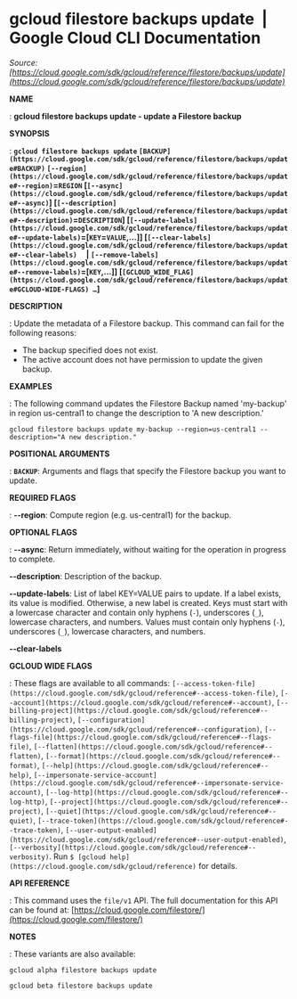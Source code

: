 # gcloud filestore backups update  |  Google Cloud CLI Documentation

*Source: [https://cloud.google.com/sdk/gcloud/reference/filestore/backups/update](https://cloud.google.com/sdk/gcloud/reference/filestore/backups/update)*

**NAME**

: **gcloud filestore backups update - update a Filestore backup**

**SYNOPSIS**

: **`gcloud filestore backups update` `[BACKUP](https://cloud.google.com/sdk/gcloud/reference/filestore/backups/update#BACKUP)` `[--region](https://cloud.google.com/sdk/gcloud/reference/filestore/backups/update#--region)`=`REGION` [`[--async](https://cloud.google.com/sdk/gcloud/reference/filestore/backups/update#--async)`] [`[--description](https://cloud.google.com/sdk/gcloud/reference/filestore/backups/update#--description)`=`DESCRIPTION`] [`[--update-labels](https://cloud.google.com/sdk/gcloud/reference/filestore/backups/update#--update-labels)`=[`KEY`=`VALUE`,…]] [`[--clear-labels](https://cloud.google.com/sdk/gcloud/reference/filestore/backups/update#--clear-labels)`     | `[--remove-labels](https://cloud.google.com/sdk/gcloud/reference/filestore/backups/update#--remove-labels)`=[`KEY`,…]] [`[GCLOUD_WIDE_FLAG](https://cloud.google.com/sdk/gcloud/reference/filestore/backups/update#GCLOUD-WIDE-FLAGS) …`]**

**DESCRIPTION**

: Update the metadata of a Filestore backup.
This command can fail for the following reasons:

- The backup specified does not exist.
- The active account does not have permission to update the given backup.

**EXAMPLES**

: The following command updates the Filestore Backup named 'my-backup' in region
us-central1 to change the description to 'A new description.'

```
gcloud filestore backups update my-backup --region=us-central1 --description="A new description."
```

**POSITIONAL ARGUMENTS**

: **`BACKUP`**:
Arguments and flags that specify the Filestore backup you want to update.

**REQUIRED FLAGS**

: **--region**:
Compute region (e.g. us-central1) for the backup.

**OPTIONAL FLAGS**

: **--async**:
Return immediately, without waiting for the operation in progress to complete.

**--description**:
Description of the backup.

**--update-labels**:
List of label KEY=VALUE pairs to update. If a label exists, its value is
modified. Otherwise, a new label is created.
Keys must start with a lowercase character and contain only hyphens
(`-`), underscores (`_`), lowercase characters, and
numbers. Values must contain only hyphens (`-`), underscores
(`_`), lowercase characters, and numbers.

**--clear-labels**

**GCLOUD WIDE FLAGS**

: These flags are available to all commands: `[--access-token-file](https://cloud.google.com/sdk/gcloud/reference#--access-token-file)`,
`[--account](https://cloud.google.com/sdk/gcloud/reference#--account)`, `[--billing-project](https://cloud.google.com/sdk/gcloud/reference#--billing-project)`,
`[--configuration](https://cloud.google.com/sdk/gcloud/reference#--configuration)`,
`[--flags-file](https://cloud.google.com/sdk/gcloud/reference#--flags-file)`,
`[--flatten](https://cloud.google.com/sdk/gcloud/reference#--flatten)`, `[--format](https://cloud.google.com/sdk/gcloud/reference#--format)`, `[--help](https://cloud.google.com/sdk/gcloud/reference#--help)`, `[--impersonate-service-account](https://cloud.google.com/sdk/gcloud/reference#--impersonate-service-account)`,
`[--log-http](https://cloud.google.com/sdk/gcloud/reference#--log-http)`,
`[--project](https://cloud.google.com/sdk/gcloud/reference#--project)`, `[--quiet](https://cloud.google.com/sdk/gcloud/reference#--quiet)`, `[--trace-token](https://cloud.google.com/sdk/gcloud/reference#--trace-token)`, `[--user-output-enabled](https://cloud.google.com/sdk/gcloud/reference#--user-output-enabled)`,
`[--verbosity](https://cloud.google.com/sdk/gcloud/reference#--verbosity)`.
Run `$ [gcloud help](https://cloud.google.com/sdk/gcloud/reference)` for details.

**API REFERENCE**

: This command uses the `file/v1` API. The full documentation for this
API can be found at: [https://cloud.google.com/filestore/](https://cloud.google.com/filestore/)

**NOTES**

: These variants are also available:

```
gcloud alpha filestore backups update
```

```
gcloud beta filestore backups update
```